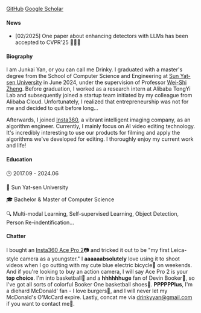 
[GitHub](https://github.com/yanjk3)
[Google Scholar](https://scholar.google.com.hk/citations?user=QMm29SwAAAAJ&hl=en)


#### News

* [02/2025] One paper about enhancing detectors with LLMs has been accepted to CVPR'25 🎉🎉🎉


#### Biography

I am Junkai Yan, or you can call me Drinky. I graduated with a master's degree from the School of Computer Science and Engineering at [Sun Yat-sen University](https://www.sysu.edu.cn/) in June 2024, under the supervision of Professor [Wei-Shi Zheng](https://scholar.google.com/citations?user=AwqDDGoAAAAJ&hl=en&oi=ao). Before graduation, I worked as a research intern at Alibaba TongYi Lab and subsequently joined a startup team initiated by my colleague from Alibaba Cloud. Unfortunately, I realized that entrepreneurship was not for me and decided to quit before long... 

Afterwards, I joined [Insta360](https://www.insta360.com/), a vibrant intelligent imaging company, as an algorithm engineer. Currently, I mainly focus on AI video editing technology. It's incredibly interesting to use our products for filming and apply the algorithms we've developed for editing. I thoroughly enjoy my current work and life!

#### Education

🕒 2017.09 - 2024.06

📍 Sun Yat-sen University

🎓 Bachelor & Master of Computer Science

🔍 Multi-modal Learning, Self-supervised Learning, Object Detection, Person Re-indentification...

#### Chatter

I bought an [Insta360 Ace Pro 2](https://www.insta360.com/product/insta360-ace-pro2)📷 and tricked it out to be "my first Leica-style camera as a youngster." I **aaaaaabsolutely** love using it to shoot videos when I go outting with my cute blue electric bicycle🛵 on weekends. And if you're looking to buy an action camera, I will say Ace Pro 2 is your **top choice**. I'm into basketball🏀 and a **hhhhhhuge** fan of Devin Booker📖, so I've got all sorts of colorful Booker One basketball shoes👟. **PPPPPPlus**, I'm a diehard McDonald' fan - I love burgers🍔, and I will never let my McDonald's O'McCard expire. Lastly, concat me via [drinkyyan@gmail.com](mailto:drinkyyan@gmail.com) if you want to contact me🤣.

